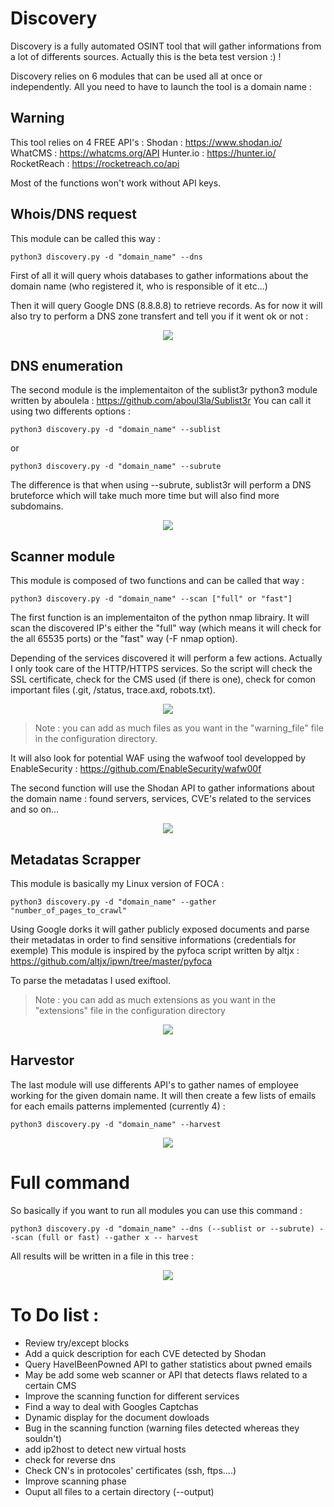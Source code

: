 # Discovery

Discovery is a fully automated OSINT tool that will gather informations from a lot of differents sources. Actually this is the beta test version :) !

Discovery relies on 6 modules that can be used all at once or independently. All you need to have to launch the tool is a domain name :

## Warning

This tool relies on 4 FREE API's : 
Shodan : https://www.shodan.io/
WhatCMS : https://whatcms.org/API
Hunter.io : https://hunter.io/
RocketReach : https://rocketreach.co/api 

Most of the functions won't work without API keys.

## Whois/DNS request

This module can be called this way :

    python3 discovery.py -d "domain_name" --dns

First of all it will query whois databases to gather informations about the domain name (who registered it, who is responsible of it etc...)

Then it will query Google DNS (8.8.8.8) to retrieve records. As for now it will also try to perform a DNS zone transfert and tell you if it went ok or not :

<p align="center">
<img src="https://github.com/Dfte/Discovery/blob/master/images/1.png">
</p>

## DNS enumeration

The second module is the implementaiton of the sublist3r python3 module written by aboulela :
https://github.com/aboul3la/Sublist3r
You can call it using two differents options :

    python3 discovery.py -d "domain_name" --sublist
or

    python3 discovery.py -d "domain_name" --subrute

The difference is that when using --subrute, sublist3r will perform a DNS bruteforce which will take much more time but will also find more subdomains.
<p align="center">
<img src="https://github.com/Dfte/Discovery/blob/master/images/2.png">
</p>

## Scanner module

This module is composed of two functions and can be called that way :

    python3 discovery.py -d "domain_name" --scan ["full" or "fast"]

The first function is an implementaiton of the python nmap librairy. It will scan the discovered IP's either the "full" way (which means it will check for the all 65535 ports) or the "fast" way (-F nmap option).

Depending of the services discovered it will perform a few actions. Actually I only took care of the HTTP/HTTPS services. So the script will check the SSL certificate, check for the CMS used (if there is one), check for comon important files (.git, /status, trace.axd, robots.txt).

<p align="center">
<img src="https://github.com/Dfte/Discovery/blob/master/images/6.png">
</p>

>Note : you can add as much files as you want in the "warning_file" file in the configuration directory.

It will also look for potential WAF using the wafwoof tool developped by EnableSecurity : https://github.com/EnableSecurity/wafw00f

The second function will use the Shodan API to gather informations about the domain name : found servers, services, CVE's related to the services and so on...
<p align="center">
<img src="https://github.com/Dfte/Discovery/blob/master/images/5.png">
</p>

## Metadatas Scrapper

This module is basically my Linux version of FOCA :

    python3 discovery.py -d "domain_name" --gather "number_of_pages_to_crawl"

Using Google dorks it will gather publicly exposed documents and parse their metadatas in order to find sensitive informations (credentials for exemple)
This module is inspired by the pyfoca script written by altjx : https://github.com/altjx/ipwn/tree/master/pyfoca

To parse the metadatas I used exiftool.

>Note : you can add as much extensions as you want in the "extensions" file in the configuration directory
<p align="center">
<img src="https://github.com/Dfte/Discovery/blob/master/images/3.png">
</p>

## Harvestor

The last module will use differents API's to gather names of employee working for the given domain name. It will then create a few lists of emails for each emails patterns implemented (currently 4) :

    python3 discovery.py -d "domain_name" --harvest 

<p align="center">
<img src="https://github.com/Dfte/Discovery/blob/master/images/4.png">
</p>

# Full command 

So basically if you want to run all modules you can use this command :

    python3 discovery.py -d "domain_name" --dns (--sublist or --subrute) --scan (full or fast) --gather x -- harvest
All results will be written in a file in this tree :

<p align="center">
<img src="https://github.com/Dfte/Discovery/blob/master/images/7.png">
</p>

# To Do list :
 - Review try/except blocks
 - Add a quick description for each CVE detected by Shodan
 - Query HaveIBeenPowned API to gather statistics about pwned emails 
 - May be add some web scanner or API that detects flaws related to a certain CMS  
 - Improve the scanning function for different services
 - Find a way to deal with Googles Captchas
 - Dynamic display for the document dowloads
 - Bug in the scanning function (warning files detected whereas they souldn't)
 - add ip2host to detect new virtual hosts
 - check for reverse dns 
 - Check CN's in protocoles' certificates (ssh, ftps....)
 - Improve scanning phase
 - Ouput all files to a certain directory (--output)


